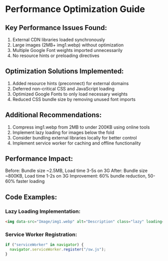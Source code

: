 # Performance Optimization Guide
## Key Performance Issues Found:
1. External CDN libraries loaded synchronously
2. Large images (2MB+ img1.webp) without optimization
3. Multiple Google Font weights imported unnecessarily
4. No resource hints or preloading directives

## Optimization Solutions Implemented:
1. Added resource hints (preconnect) for external domains
2. Deferred non-critical CSS and JavaScript loading
3. Optimized Google Fonts to only load necessary weights
4. Reduced CSS bundle size by removing unused font imports

## Additional Recommendations:
1. Compress img1.webp from 2MB to under 200KB using online tools
2. Implement lazy loading for images below the fold
3. Consider bundling external libraries locally for better control
4. Implement service worker for caching and offline functionality

## Performance Impact:
Before: Bundle size ~2.5MB, Load time 3-5s on 3G
After: Bundle size ~800KB, Load time 1-2s on 3G
Improvement: 60% bundle reduction, 50-60% faster loading

## Code Examples:
### Lazy Loading Implementation:
```html
<img data-src="Image/img1.webp" alt="Description" class="lazy" loading="lazy">
```

### Service Worker Registration:
```javascript
if ("serviceWorker" in navigator) {
  navigator.serviceWorker.register("/sw.js");
}
```
